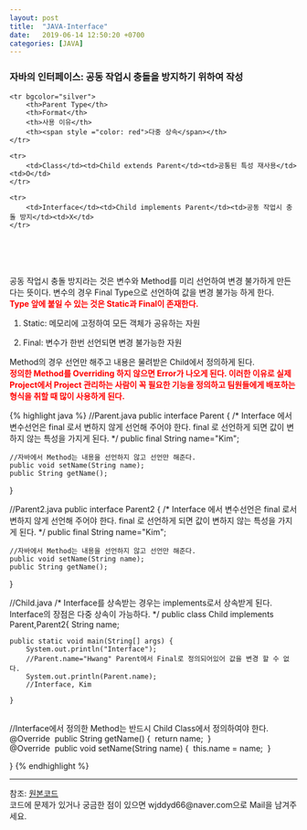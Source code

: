 ```yaml
---
layout: post
title:  "JAVA-Interface"
date:   2019-06-14 12:50:20 +0700
categories: [JAVA]
---
```


### 자바의 인터페이스: 공동 작업시 충돌을 방지하기 위하여 작성
<link rel = "stylesheet" href ="/static/css/bootstrap.min.css">
<table class="table">

	<tr bgcolor="silver">	
		<th>Parent Type</th>
		<th>Format</th>
		<th>사용 이유</th>
		<th><span style ="color: red">다중 상속</span></th>
	</tr>
	
	<tr>
		<td>Class</td><td>Child extends Parent</td><td>공통된 특성 재사용</td><td>O</td>
	</tr>
	
	<tr>
		<td>Interface</td><td>Child implements Parent</td><td>공동 작업시 충돌 방지</td><td>X</td>
	</tr>

</table>
<br><br>

공동 작업시 충돌 방지라는 것은 변수와 Method를 미리 선언하여 변경 불가하게 만든다는 뜻이다. 변수의 경우 Final Type으로 선언하여 값을 변경 불가능 하게 한다.  
<span style ="color: red">**Type 앞에 붙일 수 있는 것은 Static과 Final이 존재한다.**</span>

1. Static: 메모리에 고정하여 모든 객체가 공유하는 자원

2. Final: 변수가 한번 선언되면 변경 불가능한 자원  

Method의 경우 선언만 해주고 내용은 물려받은 Child에서 정의하게 된다.  
<span style ="color: red">**정의한 Method를 Overriding 하지 않으면 Error가 나오게 된다.  이러한 이유로 실제 Project에서 Project 관리하는 사람이 꼭 필요한 기능을 정의하고 팀원들에게 배포하는 형식을 취할 때 많이 사용하게 된다.**</span>

{% highlight java %}
//Parent.java
public interface Parent {
	/*
	Interface 에서 변수선언은 final 로서 변하지 않게 선언해 주어야 한다.
	final 로 선언하게 되면 값이 변하지 않는 특성을 가지게 된다.
	*/
	public final String name="Kim";
	
	//자바에서 Method는 내용을 선언하지 않고 선언만 해준다.
	public void setName(String name);
	public String getName();
}

//Parent2.java
public interface Parent2 {
	/*
	Interface 에서 변수선언은 final 로서 변하지 않게 선언해 주어야 한다.
	final 로 선언하게 되면 값이 변하지 않는 특성을 가지게 된다.
	*/
	public final String name="Kim";
	
	//자바에서 Method는 내용을 선언하지 않고 선언만 해준다.
	public void setName(String name);
	public String getName();
}

//Child.java
/*
Interface를 상속받는 경우는 implements로서 상속받게 된다.
Interface의 장점은 다중 상속이 가능하다.
 */
public class Child implements Parent,Parent2{
	String name;
	
	public static void main(String[] args) {
		System.out.println("Interface");
		//Parent.name="Hwang" Parent에서 Final로 정의되어있어 값을 변경 할 수 없다.
		System.out.println(Parent.name);
		//Interface, Kim
	
	}


​	
​	//Interface에서 정의한 Method는 반드시 Child Class에서 정의하여야 한다.
​	@Override
​	public String getName() {
​		return name;
​	}
​	
​	@Override
​	public void setName(String name) {
​		this.name = name;
​	}

}
{% endhighlight %}
<br>

<hr>
참조: <a href="https://github.com/wjddyd66/JAVA/tree/master/Interface">원본코드</a><br>
코드에 문제가 있거나 궁금한 점이 있으면 wjddyd66@naver.com으로  Mail을 남겨주세요.

